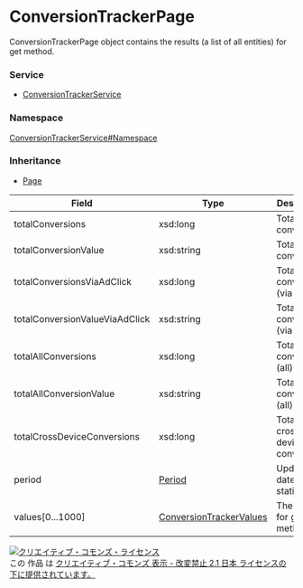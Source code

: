 

# ConversionTrackerPage

ConversionTrackerPage object contains the results (a list of all entities) for get method.

### Service

+ [ConversionTrackerService](../../services/ConversionTrackerService.md)

### Namespace

[ConversionTrackerService#Namespace](../../services/ConversionTrackerService.md#namespace)

### Inheritance

+ [Page](../Common/Page.md)

| Field | Type | Description | response |
| ----- | ---- | ----------- | -------- |
| totalConversions | xsd:long | Total of conversions | yes | |
| totalConversionValue | xsd:string | Total of conv. value | yes | |
| totalConversionsViaAdClick | xsd:long | Total of conversions (via click) | yes | |
| totalConversionValueViaAdClick | xsd:string | Total of conv. value (via click) | yes | |
| totalAllConversions | xsd:long | Total of conversions (all) | yes | |
| totalAllConversionValue | xsd:string | Total of conv. value (all) | yes | |
| totalCrossDeviceConversions | xsd:long | Total of cross-device conv. | yes | |
| period | [Period](./Period.md) | Update date of statistics | yes | |
| values[0...1000] | [ConversionTrackerValues](./ConversionTrackerValues.md) | The results for get method | yes | |

<a rel="license" href="http://creativecommons.org/licenses/by-nd/2.1/jp/"><img alt="クリエイティブ・コモンズ・ライセンス" style="border-width:0" src="https://i.creativecommons.org/l/by-nd/2.1/jp/88x31.png" /></a><br />この 作品 は <a rel="license" href="http://creativecommons.org/licenses/by-nd/2.1/jp/">クリエイティブ・コモンズ 表示 - 改変禁止 2.1 日本 ライセンスの下に提供されています。</a>
